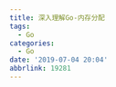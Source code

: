 ```yaml
---
title: 深入理解Go-内存分配
tags:
  - Go
categories:
  - Go
date: '2019-07-04 20:04'
abbrlink: 19281
---
```

